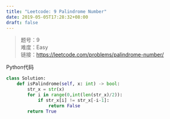 ```yaml
---
title: "Leetcode: 9 Palindrome Number"
date: 2019-05-05T17:28:32+08:00
draft: false
---
```


> 题号：9 <br>
> 难度：Easy <br>
> 链接：https://leetcode.com/problems/palindrome-number/


Python代码
```python
class Solution:
    def isPalindrome(self, x: int) -> bool:   
        str_x = str(x)
        for i in range(0,int(len(str_x)/2)):
            if str_x[i] != str_x[-i-1]:
                return False
        return True
```